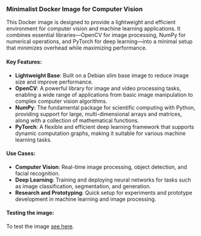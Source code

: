 ### Minimalist Docker Image for Computer Vision

This Docker image is designed to provide a lightweight and efficient environment for computer vision and machine learning applications. It combines essential libraries—OpenCV for image processing, NumPy for numerical operations, and PyTorch for deep learning—into a minimal setup that minimizes overhead while maximizing performance.

#### Key Features:
- **Lightweight Base**: Built on a Debian slim base image to reduce image size and improve performance.
- **OpenCV**: A powerful library for image and video processing tasks, enabling a wide range of applications from basic image manipulation to complex computer vision algorithms.
- **NumPy**: The fundamental package for scientific computing with Python, providing support for large, multi-dimensional arrays and matrices, along with a collection of mathematical functions.
- **PyTorch**: A flexible and efficient deep learning framework that supports dynamic computation graphs, making it suitable for various machine learning tasks.

#### Use Cases:
- **Computer Vision**: Real-time image processing, object detection, and facial recognition.
- **Deep Learning**: Training and deploying neural networks for tasks such as image classification, segmentation, and generation.
- **Research and Prototyping**: Quick setup for experiments and prototype development in machine learning and image processing.

#### Testing the image:

To test the image [see here](test/readme.md).